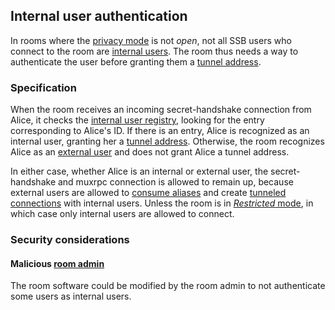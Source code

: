 ## Internal user authentication

In rooms where the [privacy mode](../Setup/Privacy%20modes.md) is not *open*, not all SSB users who connect to the room are [internal users](../Stakeholders/Internal%20user.md). The room thus needs a way to authenticate the user before granting them a [tunnel address](Tunnel%20addresses.md).

### Specification

When the room receives an incoming secret-handshake connection from Alice, it checks the [internal user registry](Internal%20user%20registry.md), looking for the entry corresponding to Alice's ID. If there is an entry, Alice is recognized as an internal user, granting her a [tunnel address](Tunnel%20addresses.md). Otherwise, the room recognizes Alice as an [external user](../Stakeholders/External%20user.md) and does not grant Alice a tunnel address.

In either case, whether Alice is an internal or external user, the secret-handshake and muxrpc connection is allowed to remain up, because external users are allowed to [consume aliases](../Alias/Alias%20consumption.md) and create [tunneled connections](Tunneled%20connection.md) with internal users. Unless the room is in [*Restricted* mode](../Setup/Privacy%20modes.md), in which case only internal users are allowed to connect.

### Security considerations

#### Malicious [room admin](../Stakeholders/Room%20admin.md)

The room software could be modified by the room admin to not authenticate some users as internal users.
